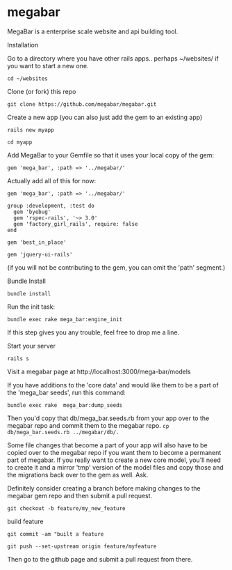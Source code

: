 megabar
=======

MegaBar is a enterprise scale website and api building tool. 

Installation

Go to a directory where you have other rails apps.. perhaps ~/websites/ if you want to start a new one.

```cd ~/websites```

Clone (or fork) this repo

```git clone https://github.com/megabar/megabar.git```

Create a new app (you can also just add the gem to an existing app)

```rails new myapp ```

```cd myapp```

Add MegaBar to your Gemfile so that it uses your local copy of the gem:

```gem 'mega_bar', :path => '../megabar/' ```

Actually add all of this for now: 
```
gem 'mega_bar', :path => '../megabar/'

group :development, :test do
  gem 'byebug'
  gem 'rspec-rails', '~> 3.0'
  gem 'factory_girl_rails', require: false
end

gem 'best_in_place'

gem 'jquery-ui-rails'
```

(if you will not be contributing to the gem, you can omit the 'path' segment.)

Bundle Install

```bundle install```

Run the init task:

```bundle exec rake mega_bar:engine_init```

If this step gives you any trouble, feel free to drop me a line.

Start your server

```rails s```

Visit a megabar page at http://localhost:3000/mega-bar/models



If you have additions to the 'core data' and would like them to be a part of the 'mega_bar seeds', run this command:

```bundle exec rake  mega_bar:dump_seeds```

Then you'd copy that db/mega_bar.seeds.rb from your app over to the megabar repo and commit them to the megabar repo. 
```cp db/mega_bar.seeds.rb ../megabar/db/.```

Some file changes that become a part of your app will also have to be copied over to the megabar repo if you want them to become a permanent part of megabar. If you really want to create a new core model, you'll need to create it and a mirror 'tmp' version of the model files and copy those and the migrations back over to the gem as well. Ask.

Definitely consider creating a branch before making changes to the megabar gem repo and then submit a pull request.

```git checkout -b feature/my_new_feature```

build feature

```git commit -am "built a feature ```

```git push --set-upstream origin feature/myfeature```

Then go to the github page and submit a pull request from there.


